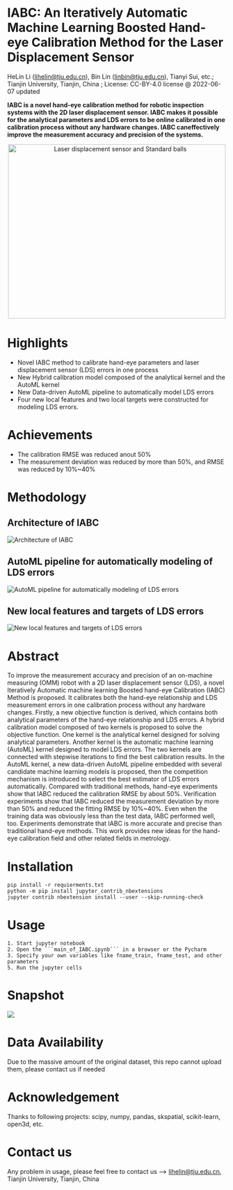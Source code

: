 # IABC: An Iteratively Automatic Machine Learning Boosted Hand-eye Calibration Method for the Laser Displacement Sensor 
HeLin Li (lihelin@tju.edu.cn), Bin Lin (linbin@tju.edu.cn), Tianyi Sui, etc.; Tianjin University, Tianjin, China ; License: CC-BY-4.0 license @ 2022-06-07 updated

**IABC is a novel hand-eye calibration method for robotic inspection systems with the 2D laser displacement sensor. IABC makes it possible for the analytical parameters and LDS errors to be online calibrated in one calibration process without any hardware changes. IABC caneffectively improve the measurement accuracy and precision of the systems.**

<div style="text-align: center">
<img alt="Laser displacement sensor and Standard balls" height="400" src="img/LDS_and_stanard_balls.png" title="Laser displacement sensor and Standard balls" width="500" style="margin: 0 auto;text-align: center;"/>
</div>

# Highlights
* Novel IABC method to calibrate hand-eye parameters and laser displacement sensor (LDS) errors in one process
* New Hybrid calibration model composed of the analytical kernel and the AutoML kernel
* New Data-driven AutoML pipeline to automatically model LDS errors
* Four new local features and two local targets were constructed for modeling LDS errors.
# Achievements
* The calibration RMSE was reduced anout 50%
* The measurement deviation was reduced by more than 50%, and RMSE was reduced by 10%~40%

# Methodology
## Architecture of IABC
![Architecture of IABC](img/Architecture.png)
## AutoML pipeline for automatically modeling of LDS errors
![AutoML pipeline for automatically modeling of LDS errors](img/AutoML_pipeline.png)
## New local features and targets of LDS errors
![New local features and targets of LDS errors](img/new_local_featurs_and_targets.png)


# Abstract
To improve the measurement accuracy and precision of an on-machine measuring (OMM) robot with a 2D laser displacement sensor (LDS),  a novel Iteratively Automatic machine learning Boosted hand-eye Calibration (IABC) Method is proposed. It calibrates both the hand-eye relationship and LDS measurement errors in one calibration process without any hardware changes. Firstly, a new objective function is derived, which contains both analytical parameters of the hand-eye relationship and LDS errors. A hybrid calibration model composed of two kernels is proposed to solve the objective function. One kernel is the analytical kernel designed for solving analytical parameters. Another kernel is the automatic machine learning (AutoML) kernel designed to model LDS errors. The two kernels are connected with stepwise iterations to find the best calibration results. In the AutoML kernel, a new data-driven AutoML pipeline embedded with several candidate machine learning models is proposed, then the competition mechanism is introduced to select the best estimator of LDS errors automatically. Compared with traditional methods, hand-eye experiments show that IABC reduced the calibration RMSE by about 50%. Verification experiments show that IABC reduced the measurement deviation by more than 50% and reduced the fitting RMSE by 10%~40%. Even when the training data was obviously less than the test data, IABC performed well, too. Experiments demonstrate that IABC is more accurate and precise than traditional hand-eye methods. This work provides new ideas for the hand-eye calibration field and other related fields in metrology. 

# Installation

```
pip install -r requierments.txt
python -m pip install jupyter_contrib_nbextensions
jupyter contrib nbextension install --user --skip-running-check  
```

# Usage
```
1. Start jupyter notebook
2. Open the ```main_of_IABC.ipynb``` in a browser or the Pycharm
3. Specify your own variables like fname_train, fname_test, and other parameters
5. Run the jupyter cells
```

# Snapshot
![](Screen_capture.png)

# Data Availability
Due to the massive amount of the original dataset, this repo cannot upload them, please contact us if needed

# Acknowledgement
Thanks to following projects: scipy, numpy, pandas, skspatial, scikit-learn, open3d, etc. 

# Contact us
Any problem in usage, please feel free to contact us --> lihelin@tju.edu.cn, Tianjin University, Tianjin, China
